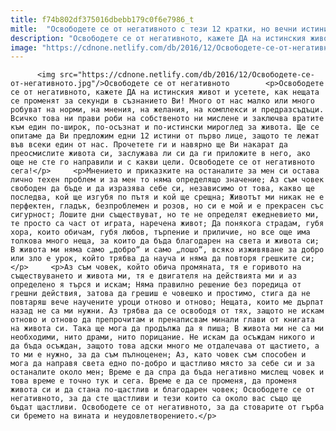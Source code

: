 ```yaml
---
title: f74b802df375016dbebb179c0f6e7986_t
mitle:  "Освободете се от негативното с тези 12 кратки, но вечни истини"
description: "Освободете се от негативното, кажете ДА на истинския живот и усетете, как нещата се променят за секунди в съзнанието Ви! Много от нас малко или много робуват на норми, на мнения, на желания, на комплекси и предразсъдъци. Всичко това ни прави роби на собственото ни мислене и заключва вратите към един по-широк, по-осъзнат и по-истински …"
image: "https://cdnone.netlify.com/db/2016/12/Освободете-се-от-негативното.jpg"
---
```


          <img src="https://cdnone.netlify.com/db/2016/12/Освободете-се-от-негативното.jpg"/>Освободете се от негативното        <p>Освободете се от негативното, кажете ДА на истинския живот и усетете, как нещата се променят за секунди в съзнанието Ви! Много от нас малко или много робуват на норми, на мнения, на желания, на комплекси и предразсъдъци. Всичко това ни прави роби на собственото ни мислене и заключва вратите към един по-широк, по-осъзнат и по-истински мироглед за живота. Ще се опитаме да Ви предложим едни 12 истини от първо лице, защото те лежат във всеки един от нас. Прочетете ги и навярно ще Ви накарат да преосмислите живота си, заслужава ли си да ги приложите в него, ако още не сте го направили и с какви цели. Освободете се от негативното сега!</p>     <p>Мнението и приказките на останалите за мен си остава лично техен проблем и за мен то няма определящо значение; Аз съм човек свободен да бъде и да изразява себе си, независимо от това, какво ще последва, кой ще изгубя по пътя и кой ще срещна; Животът ми никак не е перфектен, гладък, безпроблемен и розов, но си е мой и е прекрасен със сигурност; Лошите дни съществуват, но те не определят ежедневието ми, те просто са част от играта, наречена живот; Да понякога страдам, губя хора, които обичам, губя любов, търпение и приличие, но все още има толкова много неща, за които да бъда благодарен на света и живота си; В живота ми няма само „добро“ и само „лошо“, всяко изживяване за добро или зло е урок, който трябва да науча и няма да повторя грешките си;</p>     <p>Аз съм човек, който обича промяната, тя е горивото на съществуването и живота ми, тя е двигателя на действията ми и аз определено я търся и искам; Няма правилно решение без поредица от грешни действия, затова да грешиш е човешко и простимо, стига да не повтаряш вече научените уроци отново и отново; Нещата, които ме дърпат назад не са ми нужни. Аз трябва да се освободя от тях, защото не искам отново и отново да препрочитам и пренаписвам минали глави от книгата на живота си. Така ще мога да продължа да я пиша; В живота ми не са ми необходими, нито драми, нито порицание. Не искам да осъждам никого и да бъда осъждан, защото това адски много ме отдалечава от щастието, а то ми е нужно, за да съм пълноценен; Аз, като човек съм способен и мога да направя света едно по-добро и щастливо място за себе си и за останалите около мен; Време е да спра да бъда негативно мислещ човек и това време е точно тук и сега. Време е да се променя, да променя живота си и да стана по-щастлив и благодарен човек; Освободете се от негативното, за да сте щастливи и тези които са около вас също ще бъдат щастливи. Освободете се от негативното, за да стоварите от гърба си бремето на вината и неудовлетворението.</p>        